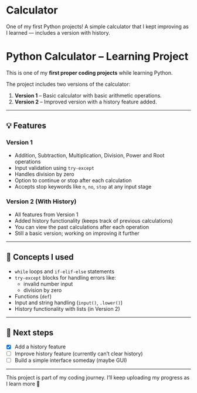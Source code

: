 # Calculator
One of my first Python projects! A simple calculator that I kept improving as I learned — includes a version with history.

# Python Calculator – Learning Project

This is one of my **first proper coding projects** while learning Python.

The project includes two versions of the calculator:
1. **Version 1** – Basic calculator with basic arithmetic operations.
2. **Version 2** – Improved version with a history feature added.

---

## 💡 Features

### Version 1
- Addition, Subtraction, Multiplication, Division, Power and Root operations
- Input validation using `try-except`
- Handles division by zero
- Option to continue or stop after each calculation
- Accepts stop keywords like `n`, `no`, `stop` at any input stage

### Version 2 (With History)
- All features from Version 1
- Added history functionality (keeps track of previous calculations)
- You can view the past calculations after each operation
- Still a basic version; working on improving it further

---

## 🧠 Concepts I used

- `while` loops and `if-elif-else` statements
- `try-except` blocks for handling errors like:
  - invalid number input
  - division by zero
- Functions (`def`)
- Input and string handling (`input()`, `.lower()`)
- History functionality with lists (in Version 2)

---

## 🚀 Next steps

- [x] Add a history feature
- [ ] Improve history feature (currently can’t clear history)
- [ ] Build a simple interface someday (maybe GUI)

---

This project is part of my coding journey. I’ll keep uploading my progress as I learn more 🚀
